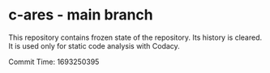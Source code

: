 # c-ares - main branch

This repository contains frozen state of the repository.
Its history is cleared. It is used only for static code
analysis with Codacy.

Commit Time: 1693250395